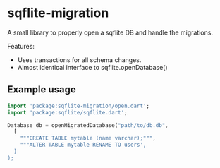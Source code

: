 # sqflite-migration
A small library to properly open a sqflite DB and handle the migrations.

Features:
* Uses transactions for all schema changes.
* Almost identical interface to sqflite.openDatabase()

## Example usage
```dart
import 'package:sqflite-migration/open.dart';
import 'package:sqflite/sqflite.dart';

Database db = openMigratedDatabase("path/to/db.db", 
  [
    """CREATE TABLE mytable (name varchar);""",
    """ALTER TABLE mytable RENAME TO users',
  ]
);
```